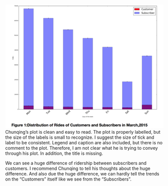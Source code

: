 ![alt text](https://github.com/jz2575/PUI2016_jz2575/blob/master/HW8_jz2575/cx495.png)
Chunqing’s plot is clean and easy to read.  The plot is properly labelled, but the size of the labels is small to recognize.  I suggest the size of tick and label to be consistent.  Legend and caption are also included, but there is no comment to the plot.  Therefore, I am not clear what he is trying to convey through his plot.  In addition, the title is missing.

We can see a huge difference of ridership between subscribers and customers.  I recommend Chunqing to tell his thoughts about the huge difference.  And also due the huge difference, we can hardly tell the trends on the “Customers” itself like we see from the “Subscribers”.

